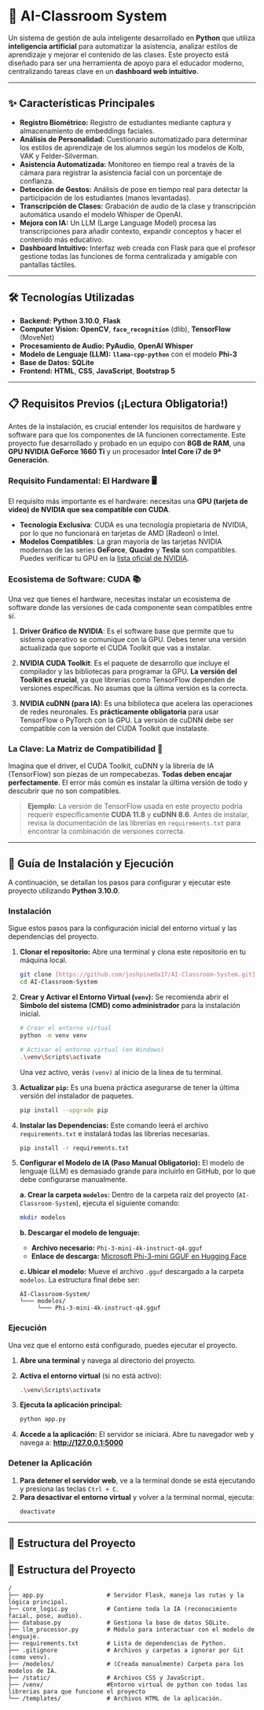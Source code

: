 # 🤖 AI-Classroom System

Un sistema de gestión de aula inteligente desarrollado en **Python** que utiliza **inteligencia artificial** para automatizar la asistencia, analizar estilos de aprendizaje y mejorar el contenido de las clases. Este proyecto está diseñado para ser una herramienta de apoyo para el educador moderno, centralizando tareas clave en un **dashboard web intuitivo**.

---

## ✨ Características Principales

* **Registro Biométrico:** Registro de estudiantes mediante captura y almacenamiento de embeddings faciales.
* **Análisis de Personalidad:** Cuestionario automatizado para determinar los estilos de aprendizaje de los alumnos según los modelos de Kolb, VAK y Felder-Silverman.
* **Asistencia Automatizada:** Monitoreo en tiempo real a través de la cámara para registrar la asistencia facial con un porcentaje de confianza.
* **Detección de Gestos:** Análisis de pose en tiempo real para detectar la participación de los estudiantes (manos levantadas).
* **Transcripción de Clases:** Grabación de audio de la clase y transcripción automática usando el modelo Whisper de OpenAI.
* **Mejora con IA:** Un LLM (Large Language Model) procesa las transcripciones para añadir contexto, expandir conceptos y hacer el contenido más educativo.
* **Dashboard Intuitivo:** Interfaz web creada con Flask para que el profesor gestione todas las funciones de forma centralizada y amigable con pantallas táctiles.

---

## 🛠️ Tecnologías Utilizadas

* **Backend:** **Python 3.10.0**, **Flask**
* **Computer Vision:** **OpenCV**, **`face_recognition`** (dlib), **TensorFlow** (MoveNet)
* **Procesamiento de Audio:** **PyAudio**, **OpenAI Whisper**
* **Modelo de Lenguaje (LLM):** **`llama-cpp-python`** con el modelo **Phi-3**
* **Base de Datos:** **SQLite**
* **Frontend:** **HTML**, **CSS**, **JavaScript**, **Bootstrap 5**

---

## 📋 Requisitos Previos (¡Lectura Obligatoria!)

Antes de la instalación, es crucial entender los requisitos de hardware y software para que los componentes de IA funcionen correctamente. Este proyecto fue desarrollado y probado en un equipo con **8GB de RAM**, una **GPU NVIDIA GeForce 1660 Ti** y un procesador **Intel Core i7 de 9ª Generación**.

### Requisito Fundamental: El Hardware 🖥️

El requisito más importante es el hardware: necesitas una **GPU (tarjeta de video) de NVIDIA que sea compatible con CUDA**.

* **Tecnología Exclusiva**: CUDA es una tecnología propietaria de NVIDIA, por lo que no funcionará en tarjetas de AMD (Radeon) o Intel.
* **Modelos Compatibles**: La gran mayoría de las tarjetas NVIDIA modernas de las series **GeForce**, **Quadro** y **Tesla** son compatibles. Puedes verificar tu GPU en la [lista oficial de NVIDIA](https://developer.nvidia.com/cuda-gpus).

### Ecosistema de Software: CUDA 📚

Una vez que tienes el hardware, necesitas instalar un ecosistema de software donde las versiones de cada componente sean compatibles entre sí.

1.  **Driver Gráfico de NVIDIA**: Es el software base que permite que tu sistema operativo se comunique con la GPU. Debes tener una versión actualizada que soporte el CUDA Toolkit que vas a instalar.

2.  **NVIDIA CUDA Toolkit**: Es el paquete de desarrollo que incluye el compilador y las bibliotecas para programar la GPU. **La versión del Toolkit es crucial**, ya que librerías como TensorFlow dependen de versiones específicas. No asumas que la última versión es la correcta.

3.  **NVIDIA cuDNN (para IA)**: Es una biblioteca que acelera las operaciones de redes neuronales. Es **prácticamente obligatoria** para usar TensorFlow o PyTorch con la GPU. La versión de cuDNN debe ser compatible con la versión del CUDA Toolkit que instalaste.

### La Clave: La Matriz de Compatibilidad 🧩

Imagina que el driver, el CUDA Toolkit, cuDNN y la librería de IA (TensorFlow) son piezas de un rompecabezas. **Todas deben encajar perfectamente**. El error más común es instalar la última versión de todo y descubrir que no son compatibles.

> **Ejemplo**: La versión de TensorFlow usada en este proyecto podría requerir específicamente **CUDA 11.8** y **cuDNN 8.6**. Antes de instalar, revisa la documentación de las librerías en `requirements.txt` para encontrar la combinación de versiones correcta.

---

## 🚀 Guía de Instalación y Ejecución

A continuación, se detallan los pasos para configurar y ejecutar este proyecto utilizando **Python 3.10.0**.

### Instalación

Sigue estos pasos para la configuración inicial del entorno virtual y las dependencias del proyecto.

1.  **Clonar el repositorio:**
    Abre una terminal y clona este repositorio en tu máquina local.
    ```bash
    git clone [https://github.com/joshpineda17/AI-Classroom-System.git](https://github.com/joshpineda17/AI-Classroom-System.git)
    cd AI-Classroom-System
    ```

2.  **Crear y Activar el Entorno Virtual (`venv`):**
    Se recomienda abrir el **Símbolo del sistema (CMD) como administrador** para la instalación inicial.
    ```bash
    # Crear el entorno virtual
    python -m venv venv

    # Activar el entorno virtual (en Windows)
    .\venv\Scripts\activate
    ```
    Una vez activo, verás `(venv)` al inicio de la línea de tu terminal.

3.  **Actualizar `pip`:**
    Es una buena práctica asegurarse de tener la última versión del instalador de paquetes.
    ```bash
    pip install --upgrade pip
    ```

4.  **Instalar las Dependencias:**
    Este comando leerá el archivo `requirements.txt` e instalará todas las librerías necesarias.
    ```bash
    pip install -r requirements.txt
    ```

5.  **Configurar el Modelo de IA (Paso Manual Obligatorio):**
    El modelo de lenguaje (LLM) es demasiado grande para incluirlo en GitHub, por lo que debe configurarse manualmente.

    **a. Crear la carpeta `modelos`:**
    Dentro de la carpeta raíz del proyecto (`AI-Classroom-System`), ejecuta el siguiente comando:
    ```bash
    mkdir modelos
    ```

    **b. Descargar el modelo de lenguaje:**
    * **Archivo necesario:** `Phi-3-mini-4k-instruct-q4.gguf`
    * **Enlace de descarga:** [Microsoft Phi-3-mini GGUF en Hugging Face](https://huggingface.co/microsoft/Phi-3-mini-4k-instruct-gguf)

    **c. Ubicar el modelo:**
    Mueve el archivo `.gguf` descargado a la carpeta `modelos`. La estructura final debe ser:
    ```
    AI-Classroom-System/
    └─── modelos/
         └─── Phi-3-mini-4k-instruct-q4.gguf
    ```

### Ejecución

Una vez que el entorno está configurado, puedes ejecutar el proyecto.

1.  **Abre una terminal** y navega al directorio del proyecto.

2.  **Activa el entorno virtual** (si no está activo):
    ```bash
    .\venv\Scripts\activate
    ```

3.  **Ejecuta la aplicación principal:**
    ```bash
    python app.py
    ```

4.  **Accede a la aplicación:**
    El servidor se iniciará. Abre tu navegador web y navega a:
    **http://127.0.0.1:5000**

### Detener la Aplicación

1.  **Para detener el servidor web**, ve a la terminal donde se está ejecutando y presiona las teclas `Ctrl + C`.
2.  **Para desactivar el entorno virtual** y volver a la terminal normal, ejecuta:
    ```bash
    deactivate
    ```
---
## 📂 Estructura del Proyecto
## 📂 Estructura del Proyecto

```
/
├── app.py                  # Servidor Flask, maneja las rutas y la lógica principal.
├── core_logic.py           # Contiene toda la IA (reconocimiento facial, pose, audio).
├── database.py             # Gestiona la base de datos SQLite.
├── llm_processor.py        # Módulo para interactuar con el modelo de lenguaje.
├── requirements.txt        # Lista de dependencias de Python.
├── .gitignore              # Archivos y carpetas a ignorar por Git (como venv).
├── /modelos/               # (Creada manualmente) Carpeta para los modelos de IA.
├── /static/                # Archivos CSS y JavaScript.
├── /venv/                  #Entorno virtual de python con todas las librerias para que funcione el proyecto
└── /templates/             # Archivos HTML de la aplicación.
```

